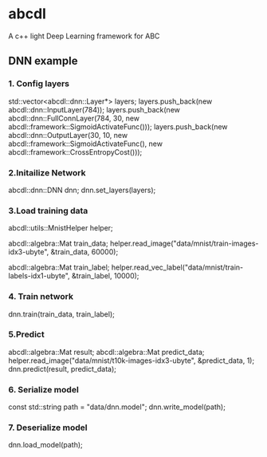 # abcdl
A c++ light Deep Learning framework for ABC </bt>

## DNN example <br>
### 1. Config layers </bt>
  std::vector\<abcdl::dnn::Layer*> layers; <bt>
  layers.push_back(new abcdl::dnn::InputLayer(784)); <bt>
  layers.push_back(new abcdl::dnn::FullConnLayer(784, 30, new abcdl::framework::SigmoidActivateFunc())); <bt>
  layers.push_back(new abcdl::dnn::OutputLayer(30, 10, new abcdl::framework::SigmoidActivateFunc(), new abcdl::framework::CrossEntropyCost())); <bt>

### 2.Initailize Network <bt>
  abcdl::dnn::DNN dnn; <bt>
  dnn.set_layers(layers); <bt>

### 3.Load training data <bt>
  abcdl::utils::MnistHelper<real> helper; <bt>
  
  abcdl::algebra::Mat train_data; <bt>
  helper.read_image("data/mnist/train-images-idx3-ubyte", &train_data, 60000); <bt>
  
  abcdl::algebra::Mat train_label; <bt>
  helper.read_vec_label("data/mnist/train-labels-idx1-ubyte", &train_label, 10000); <bt>
  
### 4. Train network <bt>
  dnn.train(train_data, train_label); <bt>

### 5.Predict <bt>
  abcdl::algebra::Mat result; <bt>
  abcdl::algebra::Mat predict_data; <bt>
  helper.read_image("data/mnist/t10k-images-idx3-ubyte", &predict_data, 1); <bt>
  dnn.predict(result, predict_data); <bt>

### 6. Serialize model <bt>
  const std::string path = "data/dnn.model"; <bt>
  dnn.write_model(path); <bt>

### 7. Deserialize model <bt>
  dnn.load_model(path); <bt>
